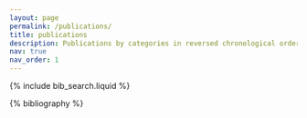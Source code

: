 ```yaml
---
layout: page
permalink: /publications/
title: publications
description: Publications by categories in reversed chronological order. Asterisks (*) denote equal contributions.
nav: true
nav_order: 1
---
```


<!-- _pages/publications.md -->

<!-- Bibsearch Feature -->

{% include bib_search.liquid %}

{% bibliography %}



</div>
